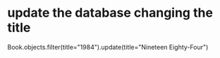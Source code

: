 # update the database changing the title 
Book.objects.filter(title="1984").update(title="Nineteen Eighty-Four")
